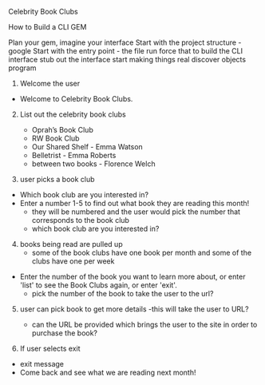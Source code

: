 
Celebrity Book Clubs

How to Build a CLI GEM

Plan your gem, imagine your interface
Start with the project structure - google
Start with the entry point - the file run
force that to build the CLI interface
stub out the interface
start making things real
discover objects
program

1. Welcome the user
  - Welcome to Celebrity Book Clubs.  

2. List out the celebrity book clubs

	- Oprah’s Book Club
	- RW Book Club
	-  Our Shared Shelf - Emma Watson
	- Belletrist - Emma Roberts
	-  between two books - Florence Welch

3. user picks a book club  
  - Which book club are you interested in?
  - Enter a number 1-5 to find out what book they are reading this month!
	- they will be numbered and the user would pick the number that corresponds to the book club
	- which book club are you interested in?

4. books being read are pulled up
	- some of the book clubs have one book per month and some of the clubs have one per week
  - Enter the number of the book you want to learn more about, or enter 'list' to see the Book Clubs again, or enter 'exit'.
	- pick the number of the book to take the user to the url?

5. user can pick book to get more details
	-this will take the user to URL?
	- can the URL be provided which brings the user to the site in order to purchase the book?

6. If user selects exit
  - exit message
  - Come back and see what we are reading next month! 
